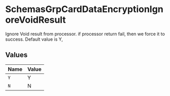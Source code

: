 # SchemasGrpCardDataEncryptionIgnoreVoidResult

Ignore Void result from processor. if processor return fail, then we force it to success. Default value is Y,


## Values

| Name  | Value |
| ----- | ----- |
| `Y`   | Y     |
| `N`   | N     |